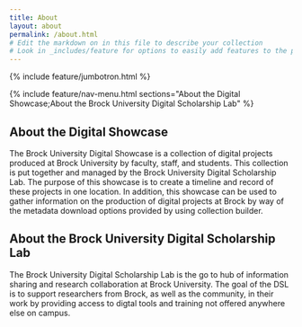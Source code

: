```yaml
---
title: About
layout: about
permalink: /about.html
# Edit the markdown on in this file to describe your collection
# Look in _includes/feature for options to easily add features to the page
---
```


{% include feature/jumbotron.html %}

{% include feature/nav-menu.html sections="About the Digital Showcase;About the Brock University Digital Scholarship Lab" %}

## About the Digital Showcase

The Brock University Digital Showcase is a collection of digital projects produced at Brock University by faculty, staff, and students.  This collection is put together and managed by the Brock University Digital Scholarship Lab.  The purpose of this showcase is to create a timeline and record of these projects in one location.  In addition, this showcase can be used to gather information on the production of digital projects at Brock by way of the metadata download options provided by using collection builder.

## About the Brock University Digital Scholarship Lab

The Brock University Digital Scholarship Lab is the go to hub of information sharing and research collaboration at Brock University.  The goal of the DSL is to support researchers from Brock, as well as the community, in their work by providing access to digtal tools and training not offered anywhere else on campus.
